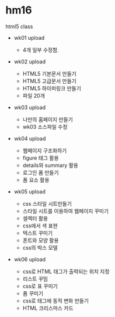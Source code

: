 # hm16
html5 class

- wk01 upload
  - 4개 일부 수정함. 

- wk02 upload
  - HTML5 기본문서 만들기
  - HTML5 고급문서 만들기
  - HTML5 하이퍼링크 만들기
  - 파일 20개 

- wk03 upload
  - 나만의 홈페이지 만들기
  - wk03 소스파일 수정  
  
- wk04 upload
   - 웹페이지 구조화하기
   - figure 태그 활용
   - details와 summary 활용
   - 로그인 폼 만들기
   - 폼 요소 활용 

- wk05 upload
  - css 스타일 시트만들기
  - 스타일 시트를 이용하여 웹페이지 꾸미기
  - 셀렉터 활용
  - css에서 색 표현
  - 텍스트 꾸미기
  - 폰트와 모양 활용
  - css의 박스 모델
  
- wk06 upload
  - css로 HTML 태그가 출력되는 위치 지정
  - 리스트 꾸밈
  - css로 표 꾸미기
  - 폼 꾸미기
  - css로 태그에 동적 변화 만들기
  - HTML 크리스마스 카드 
